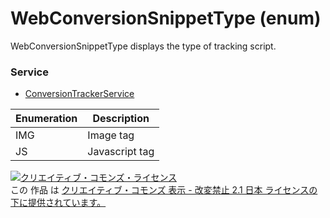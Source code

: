 # WebConversionSnippetType (enum)
WebConversionSnippetType displays the type of tracking script.
### Service
+ [ConversionTrackerService](../services/ConversionTrackerService.md)

| Enumeration | Description | 
|---|---|
| IMG| Image tag |
| JS| Javascript tag |
<a rel="license" href="http://creativecommons.org/licenses/by-nd/2.1/jp/"><img alt="クリエイティブ・コモンズ・ライセンス" style="border-width:0" src="https://i.creativecommons.org/l/by-nd/2.1/jp/88x31.png" /></a><br />この 作品 は <a rel="license" href="http://creativecommons.org/licenses/by-nd/2.1/jp/">クリエイティブ・コモンズ 表示 - 改変禁止 2.1 日本 ライセンスの下に提供されています。</a>

